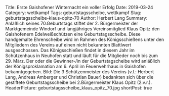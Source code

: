 Title: Erste Gaishofener Winternacht ein voller Erfolg
Date: 2019-03-24
Category: wettkampf
Tags: geburtstagsscheibe, wettkampf
Slug: geburtstagsscheibe-klaus-opitz-70
Author: Herbert Lang
Summary: Anläßlich seines 70.Geburtstags stiftet der 2. Bürgermeister der Marktgemeinde Windorf und langjähriges Vereinsmitglied Klaus Opitz den Gaishofenern Edelweißschützen eine Geburtstagsscheibe. Diese handgemalte Ehrenscheibe wird im Rahmen des Königsschießens unter den Mitgliedern des Vereins auf einen nicht bekannten Blattlwert ausgeschossen. Das Königsschießen findet in diesem Jahr im Schützenhaus in Neuhofen statt und läuft für die Mitglieder noch bis zum 29. März. Der oder die Gewinner-/in der Geburtstagscheibe wird anläßlich der Königsproklamation am 6. April im Feuerwehrhaus in Gaishofen bekanntgegeben. Bild: Die 3 Schützenmeister des Vereins (v.l.: Herbert Lang, Andreas Amberger und Christian Bauer) bedankten sich über die gestiftete Geburtstagsscheibe bei 2.Bürgermeister Klaus Opitz (2.v.r.).
HeaderPicture: geburtstagsscheibe_klaus_opitz_70.jpg
shortPost: true


